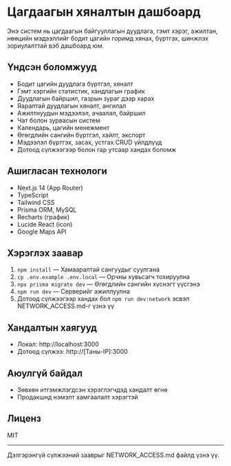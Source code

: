 # Цагдаагын хяналтын дашбоард

Энэ систем нь цагдаагын байгууллагын дуудлага, гэмт хэрэг, ажилтан, нөөцийн мэдээллийг бодит цагийн горимд хянах, бүртгэх, шинжлэх зориулалттай вэб дашбоард юм.

## Үндсэн боломжууд
- Бодит цагийн дуудлага бүртгэл, хяналт
- Гэмт хэргийн статистик, хандлагын график
- Дуудлагын байршил, газрын зураг дээр харах
- Яаралтай дуудлагын хяналт, ангилал
- Ажилтнуудын мэдээлэл, ачаалал, байршил
- Чат болон зурвасын систем
- Календарь, цагийн менежмент
- Өгөгдлийн сангийн бүртгэл, хайлт, экспорт
- Мэдээлэл бүртгэх, засах, устгах CRUD үйлдлүүд
- Дотоод сүлжээгээр болон гар утсаар хандах боломж

## Ашигласан технологи
- Next.js 14 (App Router)
- TypeScript
- Tailwind CSS
- Prisma ORM, MySQL
- Recharts (график)
- Lucide React (icon)
- Google Maps API

## Хэрэглэх заавар
1. `npm install` — Хамааралтай сангуудыг суулгана
2. `cp .env.example .env.local` — Орчны хувьсагч тохируулна
3. `npx prisma migrate dev` — Өгөгдлийн сангийн хүснэгт үүсгэнэ
4. `npm run dev` — Серверийг ажиллуулна
5. Дотоод сүлжээгээр хандах бол `npm run dev:network` эсвэл NETWORK_ACCESS.md-г үзнэ үү

## Хандалтын хаягууд
- Локал: http://localhost:3000
- Дотоод сүлжээ: http://[Таны-IP]:3000

## Аюулгүй байдал
- Зөвхөн итгэмжлэгдсэн хэрэглэгчдэд хандалт өгнө
- Продакшнд нэмэлт хамгаалалт хэрэгтэй

## Лиценз
MIT

---

Дэлгэрэнгүй сүлжээний зааврыг NETWORK_ACCESS.md файлд үзнэ үү.
